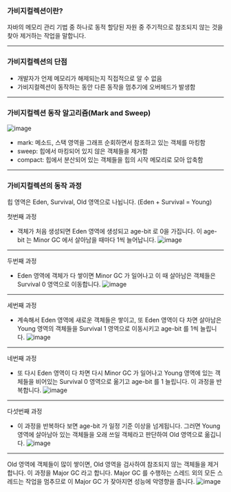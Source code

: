 ### 가비지컬렉션이란?

자바의 메모리 관리 기법 중 하나로 동적 할당된 자원 중 주기적으로 참조되지 않는 것을 찾아 제거하는 작업을 말합니다.

---

### 가비지컬렉션의 단점

- 개발자가 언제 메모리가 해제되는지 직접적으로 알 수 없음
- 가비지컬렉션이 동작하는 동안 다른 동작을 멈추기에 오버헤드가 발생함

---

### 가비지컬렉션 동작 알고리즘(Mark and Sweep)

![image](https://user-images.githubusercontent.com/82152173/234000751-198c19e6-8832-462d-8390-64a69beb5b01.png)

- mark: 메소드, 스택 영역을 그래프 순회하면서 참조하고 있는 객체를 마킹함
- sweep: 힙에서 마킹되어 있지 않은 객체들을 제거함
- compact: 힙에서 분산되어 있는 객체들을 힙의 시작 메모리로 모아 압축함

---

### 가비지컬렉션의 동작 과정

힙 영역은 Eden, Survival, Old 영역으로 나뉩니다. (Eden + Survival = Young)

첫번째 과정
- 객체가 처음 생성되면 Eden 영역에 생성되고 age-bit 로 0을 가집니다. 이 age-bit 는 Minor GC 에서 살아남을 때마다 1씩 늘어납니다.
![image](https://user-images.githubusercontent.com/82152173/234000938-070ebe64-ec8a-4083-996c-41292e561700.png)

---

두번째 과정
- Eden 영역에 객체가 다 쌓이면 Minor GC 가 일어나고 이 때 살아남은 객체들은 Survival 0 영역으로 이동합니다.
![image](https://user-images.githubusercontent.com/82152173/234000956-2e2021cc-5826-4fab-8dc2-c820fe079539.png)

---

세번째 과정
- 계속해서 Eden 영역에 새로운 객체들은 쌓이고, 또 Eden 영역이 다 차면 살아남은 Young 영역의 객체들을 Survival 1 영역으로 이동시키고 age-bit 를 1씩 늘립니다.
![image](https://user-images.githubusercontent.com/82152173/234000987-c3f6cdab-5da6-4927-af41-4868b5b81220.png)

---

네번째 과정
- 또 다시 Eden 영역이 다 차면 다시 Minor GC 가 일어나고 Young 영역에 있는 객체들을 비어있는 Survival 0 영역으로 옮기고 age-bit 를 1 늘립니다. 이 과정을 반복합니다.
![image](https://user-images.githubusercontent.com/82152173/234001014-686a6c2f-da68-46fe-b730-a8477de84a7f.png)

---

다섯번째 과정
- 이 과정을 반복하다 보면 age-bit 가 일정 기준 이상을 넘게됩니다. 그러면 Young 영역에 살아남아 있는 객체들을 오래 쓰일 객체라고 판단하여 Old 영역으로 옮깁니다.
![image](https://user-images.githubusercontent.com/82152173/234001048-9eb7ef4c-75b9-47a0-aa5e-406c51ce13db.png)

---

Old 영역에 객체들이 많이 쌓이면, Old 영역을 검사하여 참조되지 않는 객체들을 제거합니다. 이 과정을 Major GC 라고 합니다. Major GC 를 수행하는 스레드 외의 모든 스레드는 작업을 멈추므로 이 Major GC 가 잦아지면 성능에 악영향을 줍니다.
![image](https://user-images.githubusercontent.com/82152173/234001078-79365d23-cc93-470c-b672-46f9d30d8f1e.png)
